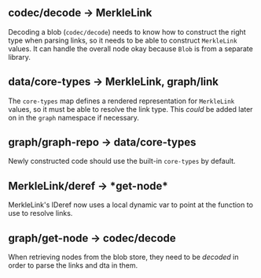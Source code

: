 ## codec/decode -> MerkleLink

Decoding a blob (`codec/decode`) needs to know how to construct the right type
when parsing links, so it needs to be able to construct `MerkleLink` values. It
can handle the overall node okay because `Blob` is from a separate library.


## data/core-types -> MerkleLink, graph/link

The `core-types` map defines a rendered representation for `MerkleLink` values,
so it must be able to resolve the link type. This _could_ be added later on in
the `graph` namespace if necessary.


## graph/graph-repo -> data/core-types

Newly constructed code should use the built-in `core-types` by default.


## MerkleLink/deref -> \*get-node\*

MerkleLink's IDeref now uses a local dynamic var to point at the function to use
to resolve links.


## graph/get-node -> codec/decode

When retrieving nodes from the blob store, they need to be _decoded_ in order to
parse the links and dta in them.
